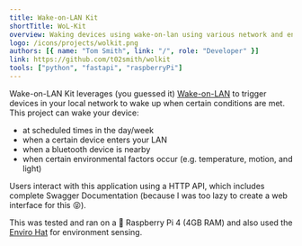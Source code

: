 ```yaml
---
title: Wake-on-LAN Kit
shortTitle: WoL-Kit
overview: Waking devices using wake-on-lan using various network and environmental detection methods.
logo: /icons/projects/wolkit.png
authors: [{ name: "Tom Smith", link: "/", role: "Developer" }]
link: https://github.com/t02smith/wolkit
tools: ["python", "fastapi", "raspberryPi"]
---
```


Wake-on-LAN Kit leverages (you guessed it) [Wake-on-LAN](https://en.wikipedia.org/wiki/Wake-on-LAN) to trigger devices in your local network to wake up when certain conditions are met. This project can wake your device:

- at scheduled times in the day/week
- when a certain device enters your LAN
- when a bluetooth device is nearby
- when certain environmental factors occur (e.g. temperature, motion, and light)

Users interact with this application using a HTTP API, which includes complete Swagger Documentation (because I was too lazy to create a web interface for this 😝).

This was tested and ran on a 🍒 Raspberry Pi 4 (4GB RAM) and also used the [Enviro Hat](https://shop.pimoroni.com/products/enviro?variant=31155658489939) for environment sensing.
